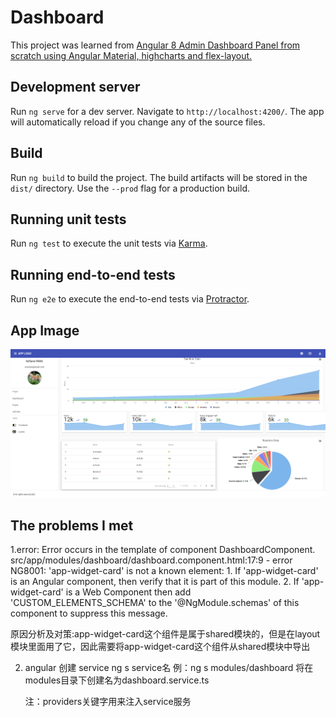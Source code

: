 # Dashboard

This project was learned from [Angular 8 Admin Dashboard Panel from scratch using Angular Material, highcharts and flex-layout.](https://youtu.be/FP7Hs8lTy1k)

## Development server

Run `ng serve` for a dev server. Navigate to `http://localhost:4200/`. The app will automatically reload if you change any of the source files.

## Build

Run `ng build` to build the project. The build artifacts will be stored in the `dist/` directory. Use the `--prod` flag for a production build.

## Running unit tests

Run `ng test` to execute the unit tests via [Karma](https://karma-runner.github.io).

## Running end-to-end tests

Run `ng e2e` to execute the end-to-end tests via [Protractor](http://www.protractortest.org/).

## App Image
![Dashboard](https://github.com/Hyman1993/Angular8_dashboard/blob/master/app-image.png)

## The problems I met 
1.error:
    Error occurs in the template of component DashboardComponent.
    src/app/modules/dashboard/dashboard.component.html:17:9 - error NG8001: 'app-widget-card' is not a known element:
    1. If 'app-widget-card' is an Angular component, then verify that it is part of this module.
    2. If 'app-widget-card' is a Web Component then add 'CUSTOM_ELEMENTS_SCHEMA' to the '@NgModule.schemas' of this component to suppress this message.

  原因分析及对策:app-widget-card这个组件是属于shared模块的，但是在layout模块里面用了它，因此需要将app-widget-card这个组件从shared模块中导出

2. angular 创建 service
    ng s service名
    例：ng s modules/dashboard
        将在modules目录下创建名为dashboard.service.ts 

    注：providers关键字用来注入service服务
